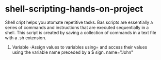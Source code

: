 # shell-scripting-hands-on-project

Shell cript helps you atomate repetitive tasks. Bas scripts are essentially a series of commands and instructions that are executed sequentially in a shell. This script is created by saving a collection of commands in a text file with a   .sh extension.

1. Variable -Assign values to variables using= and access their values using the variable name preceded by a $ sign.
name="John" 
